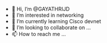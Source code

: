 - 👋 Hi, I’m @GAYATHRIJD
- 👀 I’m interested in networking 
- 🌱 I’m currently learning Cisco devnet 
- 💞️ I’m looking to collaborate on ...
- 📫 How to reach me ...

<!---
GAYATHRIJD/GAYATHRIJD is a ✨ special ✨ repository because its `README.md` (this file) appears on your GitHub profile.
You can click the Preview link to take a look at your changes.
--->
